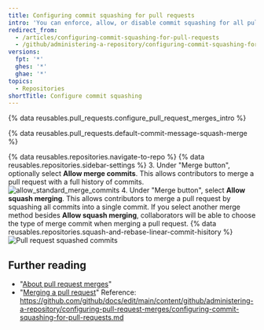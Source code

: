 ```yaml
---
title: Configuring commit squashing for pull requests
intro: 'You can enforce, allow, or disable commit squashing for all pull request merges on {% data variables.product.product_location %} in your repository.'
redirect_from:
  - /articles/configuring-commit-squashing-for-pull-requests
  - /github/administering-a-repository/configuring-commit-squashing-for-pull-requests
versions:
  fpt: '*'
  ghes: '*'
  ghae: '*'
topics:
  - Repositories
shortTitle: Configure commit squashing
---
```

{% data reusables.pull_requests.configure_pull_request_merges_intro %}

{% data reusables.pull_requests.default-commit-message-squash-merge %}

{% data reusables.repositories.navigate-to-repo %}
{% data reusables.repositories.sidebar-settings %}
3. Under "Merge button", optionally select **Allow merge commits**. This allows contributors to merge a pull request with a full history of commits.
![allow_standard_merge_commits](/assets/images/help/repository/pr-merge-full-commits.png)
4. Under "Merge button", select **Allow squash merging**. This allows contributors to merge a pull request by squashing all commits into a single commit. If you select another merge method besides **Allow squash merging**, collaborators will be able to choose the type of merge commit when merging a pull request. {% data reusables.repositories.squash-and-rebase-linear-commit-hisitory %}
![Pull request squashed commits](/assets/images/help/repository/pr-merge-squash.png)

## Further reading

- "[About pull request merges](/articles/about-pull-request-merges)"
- "[Merging a pull request](/articles/merging-a-pull-request)"
Reference: https://github.com/github/docs/edit/main/content/github/administering-a-repository/configuring-pull-request-merges/configuring-commit-squashing-for-pull-requests.md